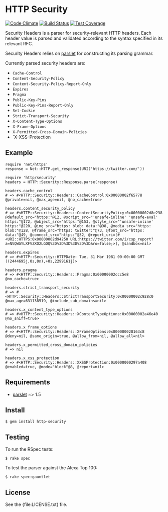 # HTTP Security

[![Code Climate](https://codeclimate.com/github/trailofbits/http-security.png)](https://codeclimate.com/github/trailofbits/http-security) [![Build Status](https://travis-ci.org/trailofbits/http-security.svg)](https://travis-ci.org/trailofbits/http-security) [![Test Coverage](https://codeclimate.com/github/trailofbits/http-security/badges/coverage.svg)](https://codeclimate.com/github/trailofbits/http-security)

Security Headers is a parser for security-relevant HTTP headers. Each header
value is parsed and validated according to the syntax specified in its relevant 
RFC.

Security Headers relies on [parslet] for constructing its parsing grammar.

Currently parsed security headers are:

* `Cache-Control`
* `Content-Security-Policy`
* `Content-Security-Policy-Report-Only`
* `Expires`
* `Pragma`
* `Public-Key-Pins`
* `Public-Key-Pins-Report-Only`
* `Set-Cookie`
* `Strict-Transport-Security`
* `X-Content-Type-Options`
* `X-Frame-Options`
* `X-Permitted-Cross-Domain-Policies`
* `X-XSS-Protection

## Example

    require 'net/https'
    response = Net::HTTP.get_response(URI('https://twitter.com/'))

    require 'http/security'
    headers = HTTP::Security::Response.parse(response)

    headers.cache_control
    # => #<HTTP::Security::Headers::CacheControl:0x00000002f65778 @private=nil, @max_age=nil, @no_cache=true>

    headers.content_security_policy
    # => #<HTTP::Security::Headers::ContentSecurityPolicy:0x00000002d8e238 @default_src="https:"@12, @script_src="'unsafe-inline' 'unsafe-eval' https:"@172, @object_src="https:"@153, @style_src="'unsafe-inline' https:"@220, @img_src="https: blob: data:"@98, @media_src="https: blob:"@128, @frame_src="https: twitter:"@73, @font_src="https: data:"@49, @connect_src="https:"@32, @report_uri=[#<URI::HTTPS:0x00000002d94250 URL:https://twitter.com/i/csp_report?a=NVQWGYLXFVZXO2LGOQ%3D%3D%3D%3D%3D%3D&ro=false;>], @sandbox=nil>

    headers.expires
    # => #<HTTP::Security::HTTPDate: Tue, 31 Mar 1981 00:00:00 GMT ((2444695j,0s,0n),+0s,2299161j)>

    headers.pragma
    # => #<HTTP::Security::Headers::Pragma:0x00000002ccc5e8 @no_cache=true>

    headers.strict_transport_security
    # => #<HTTP::Security::Headers::StrictTransportSecurity:0x00000002c928c0 @max_age=631138519, @include_sub_domains=nil>

    headers.x_content_type_options
    # => #<HTTP::Security::Headers::XContentTypeOptions:0x00000002a46e40 @no_sniff=true>

    headers.x_frame_options
    # => #<HTTP::Security::Headers::XFrameOptions:0x000000028163c8 @deny=nil, @same_origin=true, @allow_from=nil, @allow_all=nil>

    headers.x_permitted_cross_domain_policies
    # => nil

    headers.x_xss_protection
    # => #<HTTP::Security::Headers::XXSSProtection:0x0000000297a408 @enabled=true, @mode="block"@8, @report=nil>

## Requirements

* [parslet] ~> 1.5

## Install

    $ gem install http-security

## Testing

To run the RSpec tests:

    $ rake spec

To test the parser against the Alexa Top 100:

    $ rake spec:gauntlet

## License

See the {file:LICENSE.txt} file.

[parslet]: http://kschiess.github.io/parslet/
